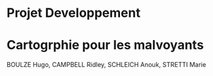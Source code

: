 # Projet Developpement
# Cartogrphie pour les malvoyants

BOULZE Hugo, CAMPBELL Ridley, SCHLEICH Anouk, STRETTI Marie
